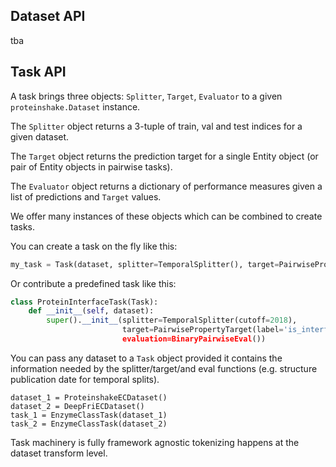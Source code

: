 ## Dataset API

tba

## Task API

A task brings three objects: `Splitter`, `Target`, `Evaluator` to a given `proteinshake.Dataset` instance.

The `Splitter` object returns a 3-tuple of train, val and test indices for a given dataset.

The `Target` object returns the prediction target for a single Entity object (or pair of Entity objects in pairwise tasks).

The `Evaluator` object returns a dictionary of performance measures given a list of predictions and `Target` values.

We offer many instances of these objects which can be combined to create tasks.

You can create a task on the fly like this:

```python
my_task = Task(dataset, splitter=TemporalSplitter(), target=PairwisePropertyTarget(label='is_interface'), evaluator=BinaryPairwiseEval())
```

Or contribute a predefined task like this:

```python
class ProteinInterfaceTask(Task):
    def __init__(self, dataset):
        super().__init__(splitter=TemporalSplitter(cutoff=2018), 
                         target=PairwisePropertyTarget(label='is_interface), 
                         evaluation=BinaryPairwiseEval())
```

You can pass any dataset to a `Task` object provided it contains the information needed by the splitter/target/and eval functions (e.g. structure publication date for temporal splits). 

```
dataset_1 = ProteinshakeECDataset()
dataset_2 = DeepFriECDataset()
task_1 = EnzymeClassTask(dataset_1)
task_2 = EnzymeClassTask(dataset_2)
```

Task machinery is fully framework agnostic tokenizing happens at the dataset transform level.
